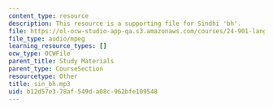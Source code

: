 ```yaml
---
content_type: resource
description: This resource is a supporting file for Sindhi 'bh'.
file: https://ol-ocw-studio-app-qa.s3.amazonaws.com/courses/24-901-language-and-its-structure-i-phonology-fall-2010/b12d57e378af549da08c962bfe109548_sin_bh.mp3
file_type: audio/mpeg
learning_resource_types: []
ocw_type: OCWFile
parent_title: Study Materials
parent_type: CourseSection
resourcetype: Other
title: sin_bh.mp3
uid: b12d57e3-78af-549d-a08c-962bfe109548
---
```

